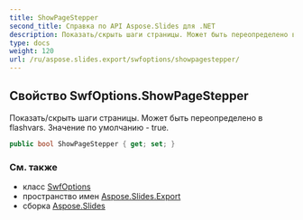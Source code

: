 ```yaml
---
title: ShowPageStepper
second_title: Справка по API Aspose.Slides для .NET
description: Показать/скрыть шаги страницы. Может быть переопределено в flashvars. Значение по умолчанию - true.
type: docs
weight: 120
url: /ru/aspose.slides.export/swfoptions/showpagestepper/
---
```


## Свойство SwfOptions.ShowPageStepper

Показать/скрыть шаги страницы. Может быть переопределено в flashvars. Значение по умолчанию - true.

```csharp
public bool ShowPageStepper { get; set; }
```

### См. также

* класс [SwfOptions](../../swfoptions)
* пространство имен [Aspose.Slides.Export](../../swfoptions)
* сборка [Aspose.Slides](../../../)

<!-- DO NOT EDIT: сгенерировано xmldocmd для Aspose.Slides.dll -->